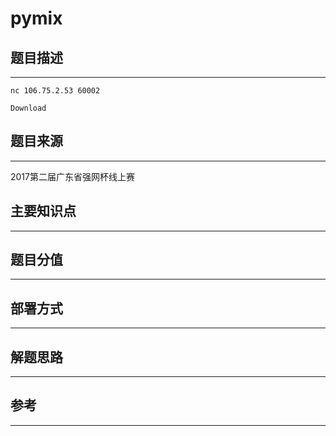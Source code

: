 # pymix

## 题目描述
---
```
nc 106.75.2.53 60002

Download
```

## 题目来源
---
2017第二届广东省强网杯线上赛

## 主要知识点
---


## 题目分值
---


## 部署方式
---


## 解题思路
---


## 参考
---
